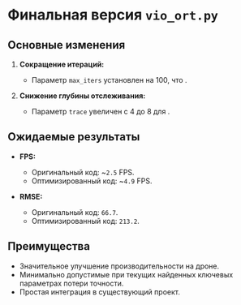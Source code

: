 # Финальная версия `vio_ort.py`

## Основные изменения
1. **Сокращение итераций:**
   - Параметр `max_iters` установлен на 100, что .

2. **Снижение глубины отслеживания:**
   - Параметр `trace` увеличен с 4 до 8 для .

## Ожидаемые результаты

- **FPS:**
  - Оригинальный код: ~`2.5` FPS.
  - Оптимизированный код: ~`4.9` FPS.

- **RMSE:**
  - Оригинальный код: `66.7`.
  - Оптимизированный код: `213.2`.

## Преимущества
- Значительное улучшение производительности на дроне.
- Минимально допустимые при текущих найденных ключевых параметрах потери точности.
- Простая интеграция в существующий проект.
